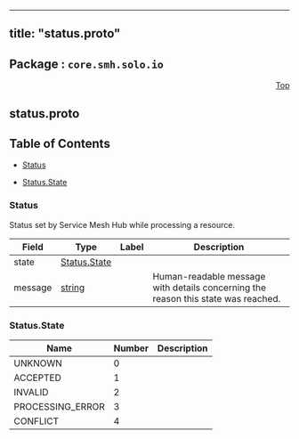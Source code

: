 
---
title: "status.proto"
---

## Package : `core.smh.solo.io`



<a name="top"></a>

<a name="API Reference for status.proto"></a>
<p align="right"><a href="#top">Top</a></p>

## status.proto


## Table of Contents
  - [Status](#core.smh.solo.io.Status)

  - [Status.State](#core.smh.solo.io.Status.State)






<a name="core.smh.solo.io.Status"></a>

### Status
Status set by Service Mesh Hub while processing a resource.


| Field | Type | Label | Description |
| ----- | ---- | ----- | ----------- |
| state | [Status.State](#core.smh.solo.io.Status.State) |  |  |
| message | [string](#string) |  | Human-readable message with details concerning the reason this state was reached. |





 <!-- end messages -->


<a name="core.smh.solo.io.Status.State"></a>

### Status.State


| Name | Number | Description |
| ---- | ------ | ----------- |
| UNKNOWN | 0 |  |
| ACCEPTED | 1 |  |
| INVALID | 2 |  |
| PROCESSING_ERROR | 3 |  |
| CONFLICT | 4 |  |


 <!-- end enums -->

 <!-- end HasExtensions -->

 <!-- end services -->

